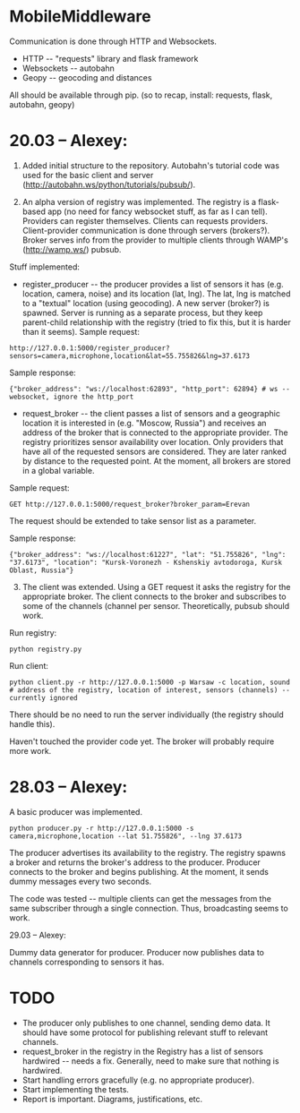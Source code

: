 MobileMiddleware
================

Communication is done through HTTP and Websockets. 

* HTTP -- "requests" library and flask framework
* Websockets -- autobahn
* Geopy -- geocoding and distances

All should be available through pip.
(so to recap, install: requests, flask, autobahn, geopy)

20.03 – Alexey:
================


1) Added initial structure to the repository. Autobahn's tutorial code was used for the basic client and server (http://autobahn.ws/python/tutorials/pubsub/).

2) An alpha version of registry was implemented. The registry is a flask-based app (no need for fancy websocket stuff, as far as I can tell). Providers can register themselves. Clients can requests providers. Client-provider communication is done through servers (brokers?). Broker serves info from the provider to multiple clients through WAMP's (http://wamp.ws/) pubsub.

Stuff implemented:
* register_producer -- the producer provides a list of sensors it has (e.g. location, camera, noise) and its location (lat, lng). The lat, lng is matched to a "textual" location (using geocoding). A new server (broker?) is spawned. Server is running as a separate process, but they keep parent-child relationship with the registry (tried to fix this, but it is harder than it seems).
Sample request:

```
http://127.0.0.1:5000/register_producer?sensors=camera,microphone,location&lat=55.755826&lng=37.6173
```

Sample response:

```
{"broker_address": "ws://localhost:62893", "http_port": 62894} # ws -- websocket, ignore the http_port
```

* request_broker -- the client passes a list of sensors and a geographic location it is interested in (e.g. "Moscow, Russia") and receives an address of the broker that is connected to the appropriate provider. The registry prioritizes sensor availability over location. Only providers that have all of the requested sensors are considered. They are later ranked by distance to the requested point. At the moment, all brokers are stored in a global variable.

Sample request:

```
GET http://127.0.0.1:5000/request_broker?broker_param=Erevan
```

The request should be extended to take sensor list as a parameter.

Sample response: 

```
{"broker_address": "ws://localhost:61227", "lat": "51.755826", "lng": "37.6173", "location": "Kursk-Voronezh - Kshenskiy avtodoroga, Kursk Oblast, Russia"}
```

3) The client was extended. Using a GET request it asks the registry for the appropriate broker. The client connects to the broker and subscribes to some of the channels (channel per sensor. Theoretically, pubsub should work.

Run registry:

```
python registry.py
```

Run client:

```
python client.py -r http://127.0.0.1:5000 -p Warsaw -c location, sound # address of the registry, location of interest, sensors (channels) -- currently ignored  
```

There should be no need to run the server individually (the registry should handle this).

Haven't touched the provider code yet. The broker will probably require more work.

28.03 – Alexey:
================


A basic producer was implemented. 

```
python producer.py -r http://127.0.0.1:5000 -s camera,microphone,location --lat 51.755826", --lng 37.6173 
```

The producer advertises its availability to the registry. The registry spawns a broker and returns the broker's address to the producer. Producer connects to the broker and begins publishing. At the moment, it sends dummy messages every two seconds. 

The code was tested -- multiple clients can get the messages from the same subscriber through a single connection. Thus, broadcasting seems to work. 

29.03 – Alexey:

Dummy data generator for producer. Producer now publishes data to channels corresponding to sensors it has. 


TODO
================

* The producer only publishes to one channel, sending demo data. It should have some protocol for publishing relevant stuff to relevant channels. 
* request_broker in the registry in the Registry has a list of sensors hardwired -- needs a fix. Generally, need to make sure that nothing is hardwired.
* Start handling errors gracefully (e.g. no appropriate producer).
* Start implementing the tests.
* Report is important. Diagrams, justifications, etc. 


